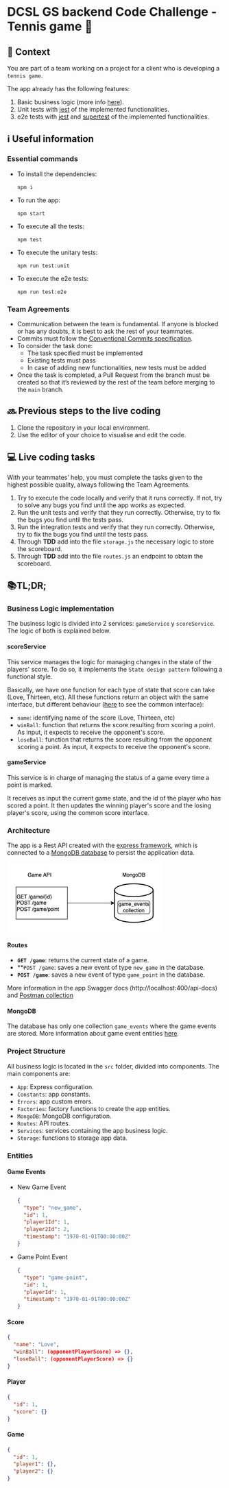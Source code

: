 # DCSL GS backend Code Challenge - Tennis game 🎾

## 💭 Context

You are part of a team working on a project for a client who is developing a `tennis game`.

The app already has the following features:

1. Basic business logic (more info [here](#business-logic-implementation)).
2. Unit tests with [jest](https://jestjs.io/) of the implemented functionalities.
3. e2e tests with [jest](https://jestjs.io/) and [supertest](https://www.npmjs.com/package/supertest) of the implemented functionalities.

## ℹ️ Useful information

### Essential commands

- To install the dependencies:

   ```
   npm i
   ```

- To run the app:

   ```
   npm start
   ```

- To execute all the tests:

   ```
   npm test
   ```

- To execute the unitary tests:

   ```
   npm run test:unit
   ```

- To execute the e2e tests:

   ```
   npm run test:e2e
   ```

### Team Agreements
 
- Communication between the team is fundamental. If anyone is blocked or has any doubts, it is best to ask the rest of your teammates.
- Commits must follow the [Conventional Commits specification](https://www.conventionalcommits.org/en/v1.0.0/).
- To consider the task done:
   - The task specified must be implemented
   - Existing tests must pass
   - In case of adding new functionalities, new tests must be added
- Once the task is completed, a Pull Request from the branch must be created so that it’s reviewed by the rest of the team before merging to the `main` branch.

## 🔜 Previous steps to the live coding

1. Clone the repository in your local environment.
2. Use the editor of your choice to visualise and edit the code.

## 💻 Live coding tasks
 
With your teammates’ help, you must complete the tasks given to the highest possible quality, always following the Team Agreements.

1. Try to execute the code locally and verify that it runs correctly. If not, try to solve any bugs you find until the app works as expected.
2. Run the unit tests and verify that they run correctly. Otherwise, try to fix the bugs you find until the tests pass.
3. Run the integration tests and verify that they run correctly. Otherwise, try to fix the bugs you find until the tests pass.
4. Through __TDD__ add into the file `storage.js` the necessary logic to store the scoreboard.
5. Through __TDD__ add into the file `routes.js` an endpoint to obtain the scoreboard.

##  📚TL;DR;

### Business Logic implementation

The business logic is divided into 2 services:  `gameService` y `scoreService`. The logic of both is explained below.

#### scoreService

This service manages the logic for managing changes in the state of the players' score. To do so, it implements the `State design pattern` following a functional style.

Basically, we have one function for each type of state that score can take (Love, Thirteen, etc). All these functions return an object with the same interface, but different behaviour ([here](#score) to see the common interface):

- `name`: identifying name of the score (Love, Thirteen, etc)
- `winBall`: function that returns the score resulting from scoring a point. As input, it expects to receive the opponent's score.
- `loseBall`: function that returns the score resulting from the opponent scoring a point. As input, it expects to receive the opponent's score.

#### gameService

This service is in charge of managing the status of a game every time a point is marked.

It receives as input the current game state, and the id of the player who has scored a point. It then updates the winning player's score and the losing player's score, using the common score interface.

### Architecture

The app is a Rest API created with the [express framework](https://expressjs.com/), which is connected to a [MongoDB database](https://www.mongodb.com/) to persist the application data.

![alt API Architecture](./docs/live-coding.png)

#### Routes

- **`GET /game`**: returns the current state of a game.
- **`POST /game`: saves a new event of type `new_game` in the database.
- **`POST /game`**: saves a new event of type `game_point` in the database.

More information in the app Swagger docs (http://localhost:400/api-docs) and [Postman collection](./docs/postman/back-live-coding-challenge.postman_collection.json)

#### MongoDB

The database has only one collection `game_events` where the game events are stored. More information about game event entities [here](#game-events).

### Project Structure

All business logic is located in the `src` folder, divided into components. The main components are:

- `App`: Express configuration.
- `Constants`: app constants.
- `Errors`: app custom errors.
- `Factories`: factory functions to create the app entities.
- `MongoDB`: MongoDB configuration.
- `Routes`: API routes.
- `Services`: services containing the app business logic.
- `Storage`: functions to storage app data.

### Entities

#### Game Events

- New Game Event

  ```json
  {
    "type": "new_game",
    "id": 1,
    "player1Id": 1,
    "player2Id": 2,
    "timestamp": "1970-01-01T00:00:00Z"
  }
  ```

- Game Point Event

  ```json
  {
    "type": "game-point",
    "id": 1,
    "playerId": 1,
    "timestamp": "1970-01-01T00:00:00Z"
  }
  ```

#### Score

  ```json
  {
    "name": "Love",
    "winBall": (opponentPlayerScore) => {},
    "loseBall": (opponentPlayerScore) => {}
  }
  ```

#### Player

  ```json
  {
    "id": 1,
    "score": {}
  }
  ```

#### Game

  ```json
  {
    "id": 1,
    "player1": {},
    "player2": {}
  }
  ```
